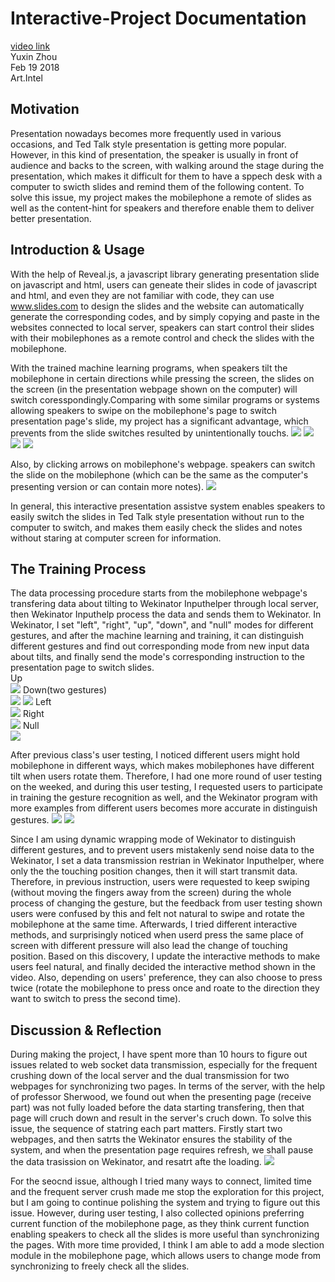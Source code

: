 # Interactive-Project Documentation

[video link](https://youtu.be/-b6IFrfuDm4)  
Yuxin Zhou  
Feb 19 2018  
Art.Intel  

## Motivation
Presentation nowadays becomes more frequently used in various occasions, and Ted Talk style presentation is getting more popular. However, in this kind of presentation, the speaker is usually in front of audience and backs to the screen, with walking around the stage during the presentation, which makes it difficult for them to have a sppech desk with a computer to swicth slides and remind them of the following content. To solve this issue, my project makes the mobilephone a remote of slides as well as the content-hint for speakers and therefore enable them to deliver better presentation.

## Introduction & Usage
With the help of Reveal.js, a javascript library generating presentation slide on javascript and html, users can geneate their slides in code of javascript and html, and even they are not familiar with code, they can use www.slides.com to design the slides and the website can automatically generate the corresponding codes, and by simply copying and paste in the websites connected to local server, speakers can start control their slides with their mobilephones as a remote control and check the slides with the mobilephone.

With the trained machine learning programs, when speakers tilt the mobilephone in certain directions while pressing the screen, the slides  on the screen (in the presentation webpage shown on the computer) will switch coresspondingly.Comparing with some similar programs or systems allowing speakers to swipe on the mobilephone's page to switch presentation page's slide, my project has a significant advantage, which prevents from the slide switches resulted by unintentionally touchs. 
![](https://github.com/artintelclass/interactive-project-yz2812/blob/master/pics/pre1.png)
![](https://github.com/artintelclass/interactive-project-yz2812/blob/master/pics/pre2.png)
![](https://github.com/artintelclass/interactive-project-yz2812/blob/master/pics/pre3.png)
![](https://github.com/artintelclass/interactive-project-yz2812/blob/master/pics/pre4.png)

Also, by clicking arrows on mobilephone's webpage. speakers can switch the slide on the mobilephone (which can be the same as the computer's presenting version or can contain more notes). 
 ![](https://github.com/artintelclass/interactive-project-yz2812/blob/master/pics/mobile.png)

In general, this interactive presentation assistve system enables speakers to easily switch the slides in Ted Talk style presentation without run to the computer to switch, and makes them easily check the slides and notes without staring at computer screen for information.

## The Training Process
The data processing procedure starts from the mobilephone webpage's transfering data about tilting to Wekinator Inputhelper through local server, then Wekinator Inputhelp process the data and sends them to Wekinator. In Wekinator, I set "left", "right", "up", "down", and "null" modes for different gestures, and after the machine learning and training, it can distinguish different gestures and find out corresponding mode from new input data about tilts, and finally send the mode's corresponding instruction to the presentation page to switch slides.  
Up  
![](https://github.com/artintelclass/interactive-project-yz2812/blob/master/pics/up.jpg)
Down(two gestures)  
![](https://github.com/artintelclass/interactive-project-yz2812/blob/master/pics/down.jpg)
![](https://github.com/artintelclass/interactive-project-yz2812/blob/master/pics/down2.jpg)
Left  
![](https://github.com/artintelclass/interactive-project-yz2812/blob/master/pics/left.jpg)
Right  
![](https://github.com/artintelclass/interactive-project-yz2812/blob/master/pics/right.jpg)
Null  
![](https://github.com/artintelclass/interactive-project-yz2812/blob/master/pics/null.jpg)

After previous class's user testing, I noticed different users might hold mobilephone in different ways, which makes mobilephones have different tilt when users rotate them. Therefore, I had one more round of user testing on the weeked, and during this user testing, I requested users to participate in training the gesture recognition as well, and the Wekinator program with more examples from different users becomes more accurate in distinguish gestures.
![](https://github.com/artintelclass/interactive-project-yz2812/blob/master/pics/weki.png)
![](https://github.com/artintelclass/interactive-project-yz2812/blob/master/pics/input.png)

Since I am using dynamic wrapping mode of Wekinator to distinguish different gestures, and to prevent users mistakenly send noise data to the Wekinator, I set a data transmission restrian in Wekinator Inputhelper, where only the the touching position changes, then it will start transmit data. Therefore, in previous instruction, users were requested to keep swiping (without moving the fingers away from the screen) during the whole process of changing the gesture, but the feedback from user testing shown users were confused by this and felt not natural to swipe and rotate the mobilephone at the same time. Afterwards, I tried different interactive methods, and surprisingly noticed when userd press the same place of screen with different pressure will also lead the change of touching position. Based on this discovery, I update the interactive methods to make users feel natural, and finally decided the interactive method shown in the video. Also, depending on users' preference, they can also choose to press twice (rotate the mobilephone to press once and roate to the direction they want to switch to press the second time).


## Discussion & Reflection
During making the project, I have spent more than 10 hours to figure out issues related to web socket data transmission, especially for the frequent crushing down of the local server and the dual transmission for two webpages for synchronizing two pages. In terms of the server, with the help of professor Sherwood, we found out when the presenting page (receive part) was not fully loaded before the data starting transfering, then that page will cruch down and result in the server's cruch down. To solve this issue, the sequence of statring each part matters. Firstly start two webpages, and then satrts the Wekinator ensures the stability of the system, and when the presentation page requires refresh, we shall pause the data trasission on Wekinator, and resatrt afte the loading. 
![](https://github.com/artintelclass/interactive-project-yz2812/blob/master/pics/error.png)

For the seocnd issue, although I tried many ways to connect, limited time and the frequent server crush made me stop the exploration for this project, but I am going to continue polishing the system and trying to figure out this issue. However, during user testing, I also collected opinions preferring current function of the mobilephone page, as they think current function enabling speakers to check all the slides is more useful than synchronizing the pages. With more time provided, I think I am able to add a mode slection module in the mobilephone page, which allows users to change mode from synchronizing to freely check all the slides.
